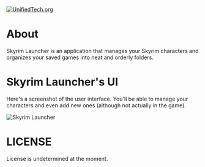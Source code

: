 [![UnifiedTech.org](http://www.unifiedtech.org/global/img/unifiedtech_logo.png)](http://www.unifiedtech.org/)

# About
Skyrim Launcher is an application that manages your Skyrim characters and organizes your saved games into neat and orderly folders.

# Skyrim Launcher's UI
Here's a screenshot of the user interface. You'll be able to manage your characters and even add new ones (although not actually in the game).

![Skyrim Launcher](http://www.unifiedtech.org/Products/SkyrimLauncher/SkyrimLauncherSS.png)

# LICENSE

License is undetermined at the moment.